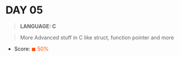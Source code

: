 # DAY 05

> __LANGUAGE: C__

> More Advanced stuff in C like struct, function pointer and more

* Score: <span style="color:rgb(255, 80,0)">&#9724; 50% </span>